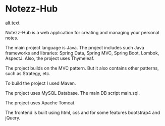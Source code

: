# Notezz-Hub

[alt text](https://github.com/pavan-005/Notezz-Hub/blob/main/src/main/resources/static/assets/img/logo.png)

Notezz-Hub is a web application for creating and managing your personal notes.

The main project language is Java. The project includes such Java frameworks and libraries: Spring Data, Spring MVC, Spring Boot, Lombok, AspectJ. Also, the project uses Thymeleaf.

The project builds on the MVC pattern. But it also contains other patterns, such as Strategy, etc.

To build the project I used Maven.

The project uses MySQL Database. The main DB script main.sql.

The project uses Apache Tomcat.

The frontend is built using html, css and for some features bootstrap4 and jQuery.

